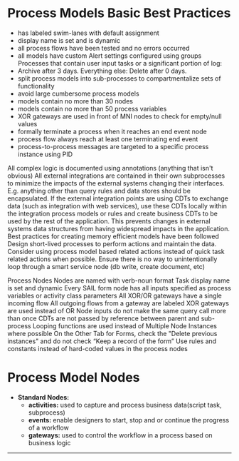 # Process Models Basic Best Practices

- has labeled swim-lanes with default assignment
- display name is set and is dynamic 
- all process flows have been tested and no errors occurred
- all models have custom Alert settings configured using groups
Processes that contain user input tasks or a significant portion of log: 
- Archive after 3 days. Everything else: Delete after 0 days.
- split process models into sub-processes to compartmentalize sets of functionality
- avoid large cumbersome process models 
- models contain no more than 30 nodes
- models contain no more than 50 process variables
- XOR gateways are used in front of MNI nodes to check for empty/null values
- formally terminate a process when it reaches an end event node
- process flow always reach at least one terminating end event
- process-to-process messages are targeted to a specific process instance using PID


All complex logic is documented using annotations (anything that isn't obvious)
All external integrations are contained in their own subprocesses to minimize the impacts of the external systems changing their interfaces. E.g. anything other than query rules and data stores should be encapsulated.
If the external integration points are using CDTs to exchange data (such as integration with web services), use these CDTs locally within the integration process models or rules and create business CDTs to be used by the rest of the application. This prevents changes in external systems data structures from having widespread impacts in the application.
Best practices for creating memory efficient models have been followed
Design short-lived processes to perform actions and maintain the data. Consider using process model based related actions instead of quick task related actions when possible.
Ensure there is no way to unintentionally loop through a smart service node (db write, create document, etc)

Process Nodes
Nodes are named with verb-noun format
Task display name is set and dynamic
Every SAIL form node has all inputs specified as process variables or activity class parameters
All XOR/OR gateways have a single incoming flow
All outgoing flows from a gateway are labeled
XOR gateways are used instead of OR
Node inputs do not make the same query call more than once
CDTs are not passed by reference between parent and sub-process
Looping functions are used instead of Multiple Node Instances where possible
On the Other Tab for Forms, check the "Delete previous instances" and do not check “Keep a record of the form”
Use rules and constants instead of hard-coded values in the process nodes



# Process Model Nodes
- **Standard Nodes:** 
    - **activities:** used to capture and process business data(script task, subprocess)
    - **events:** enable designers to start, stop and or continue the progress of a workflow
    - **gateways:** used to control the workflow in a process based on business logic

________________________________________________________________________________________________________________
